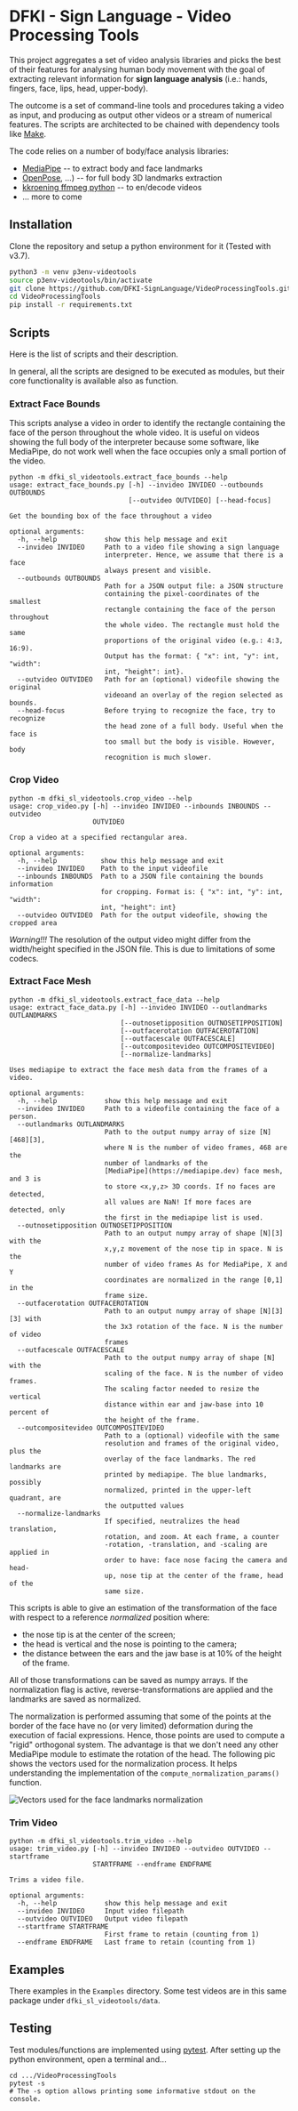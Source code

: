 # DFKI - Sign Language - Video Processing Tools

This project aggregates a set of video analysis libraries and picks the best of their features for analysing human body movement with the goal of extracting relevant information for **sign language analysis** (i.e.: hands, fingers, face, lips, head, upper-body).

The outcome is a set of command-line tools and procedures taking a video as input, and producing as output other videos or a stream of numerical features.
The scripts are architected to be chained with dependency tools like [Make](https://www.gnu.org/software/make/).

The code relies on a number of body/face analysis libraries:

* [MediaPipe](https://mediapipe.dev) -- to extract body and face landmarks
* [OpenPose](https://github.com/CMU-Perceptual-Computing-Lab/openpose), ...) -- for full body 3D landmarks extraction
* [kkroening ffmpeg python](https://kkroening.github.io/ffmpeg-python/) -- to en/decode videos
* ... more to come


## Installation

Clone the repository and setup a python environment for it (Tested with v3.7).

```sh
python3 -m venv p3env-videotools
source p3env-videotools/bin/activate
git clone https://github.com/DFKI-SignLanguage/VideoProcessingTools.git
cd VideoProcessingTools
pip install -r requirements.txt
```

## Scripts

Here is the list of scripts and their description.

In general, all the scripts are designed to be executed as modules, but their core functionality is available also as function.

### Extract Face Bounds

This scripts analyse a video in order to identify the rectangle containing the face of the person throughout the whole video.
It is useful on videos showing the full body of the interpreter because some software, like MediaPipe, do not work well when the face occupies only a small portion of the video.

```
python -m dfki_sl_videotools.extract_face_bounds --help
usage: extract_face_bounds.py [-h] --invideo INVIDEO --outbounds OUTBOUNDS
                              [--outvideo OUTVIDEO] [--head-focus]

Get the bounding box of the face throughout a video

optional arguments:
  -h, --help            show this help message and exit
  --invideo INVIDEO     Path to a video file showing a sign language
                        interpreter. Hence, we assume that there is a face
                        always present and visible.
  --outbounds OUTBOUNDS
                        Path for a JSON output file: a JSON structure
                        containing the pixel-coordinates of the smallest
                        rectangle containing the face of the person throughout
                        the whole video. The rectangle must hold the same
                        proportions of the original video (e.g.: 4:3, 16:9).
                        Output has the format: { "x": int, "y": int, "width":
                        int, "height": int}.
  --outvideo OUTVIDEO   Path for an (optional) videofile showing the original
                        videoand an overlay of the region selected as bounds.
  --head-focus          Before trying to recognize the face, try to recognize
                        the head zone of a full body. Useful when the face is
                        too small but the body is visible. However, body
                        recognition is much slower.
```

### Crop Video

```
python -m dfki_sl_videotools.crop_video --help
usage: crop_video.py [-h] --invideo INVIDEO --inbounds INBOUNDS --outvideo
                     OUTVIDEO

Crop a video at a specified rectangular area.

optional arguments:
  -h, --help           show this help message and exit
  --invideo INVIDEO    Path to the input videofile
  --inbounds INBOUNDS  Path to a JSON file containing the bounds information
                       for cropping. Format is: { "x": int, "y": int, "width":
                       int, "height": int}
  --outvideo OUTVIDEO  Path for the output videofile, showing the cropped area
```

_Warning!!!_ The resolution of the output video might differ from the width/height specified in the JSON file. This is due to limitations of some codecs.

### Extract Face Mesh

```
python -m dfki_sl_videotools.extract_face_data --help
usage: extract_face_data.py [-h] --invideo INVIDEO --outlandmarks OUTLANDMARKS
                            [--outnosetipposition OUTNOSETIPPOSITION]
                            [--outfacerotation OUTFACEROTATION]
                            [--outfacescale OUTFACESCALE]
                            [--outcompositevideo OUTCOMPOSITEVIDEO]
                            [--normalize-landmarks]

Uses mediapipe to extract the face mesh data from the frames of a video.

optional arguments:
  -h, --help            show this help message and exit
  --invideo INVIDEO     Path to a videofile containing the face of a person.
  --outlandmarks OUTLANDMARKS
                        Path to the output numpy array of size [N][468][3],
                        where N is the number of video frames, 468 are the
                        number of landmarks of the
                        [MediaPipe](https://mediapipe.dev) face mesh, and 3 is
                        to store <x,y,z> 3D coords. If no faces are detected,
                        all values are NaN! If more faces are detected, only
                        the first in the mediapipe list is used.
  --outnosetipposition OUTNOSETIPPOSITION
                        Path to an output numpy array of shape [N][3] with the
                        x,y,z movement of the nose tip in space. N is the
                        number of video frames As for MediaPipe, X and Y
                        coordinates are normalized in the range [0,1] in the
                        frame size.
  --outfacerotation OUTFACEROTATION
                        Path to an output numpy array of shape [N][3][3] with
                        the 3x3 rotation of the face. N is the number of video
                        frames
  --outfacescale OUTFACESCALE
                        Path to the output numpy array of shape [N] with the
                        scaling of the face. N is the number of video frames.
                        The scaling factor needed to resize the vertical
                        distance within ear and jaw-base into 10 percent of
                        the height of the frame.
  --outcompositevideo OUTCOMPOSITEVIDEO
                        Path to a (optional) videofile with the same
                        resolution and frames of the original video, plus the
                        overlay of the face landmarks. The red landmarks are
                        printed by mediapipe. The blue landmarks, possibly
                        normalized, printed in the upper-left quadrant, are
                        the outputted values
  --normalize-landmarks
                        If specified, neutralizes the head translation,
                        rotation, and zoom. At each frame, a counter
                        -rotation, -translation, and -scaling are applied in
                        order to have: face nose facing the camera and head-
                        up, nose tip at the center of the frame, head of the
                        same size.
```

This scripts is able to give an estimation of the transformation of the face with respect to a reference _normalized_ position where:

* the nose tip is at the center of the screen;
* the head is vertical and the nose is pointing to the camera;
* the distance between the ears and the jaw base is at 10% of the height of the frame.

All of those transformations can be saved as numpy arrays.
If the normalization flag is active, reverse-transformations are applied and the landmarks are saved as normalized.

The normalization is performed assuming that some of the points at the border of the face have no (or very limited) deformation during the execution of facial expressions.
Hence, those points are used to compute a "rigid" orthogonal system. The advantage is that we don't need any other MediaPipe module to estimate the rotation of the head.
The following pic shows the vectors used for the normalization process. It helps understanding the implementation of the `compute_normalization_params()` function.

![Vectors used for the face landmarks normalization](images/face_normalization_notes.png)

### Trim Video

```
python -m dfki_sl_videotools.trim_video --help                                      
usage: trim_video.py [-h] --invideo INVIDEO --outvideo OUTVIDEO --startframe
                     STARTFRAME --endframe ENDFRAME

Trims a video file.

optional arguments:
  -h, --help            show this help message and exit
  --invideo INVIDEO     Input video filepath
  --outvideo OUTVIDEO   Output video filepath
  --startframe STARTFRAME
                        First frame to retain (counting from 1)
  --endframe ENDFRAME   Last frame to retain (counting from 1)
```

## Examples

There examples in the `Examples` directory. Some test videos are in this same package under `dfki_sl_videotools/data`.

## Testing

Test modules/functions are implemented using [pytest](https://docs.pytest.org/).
After setting up the python environment, open a terminal and... 

    cd .../VideoProcessingTools
    pytest -s
    # The -s option allows printing some informative stdout on the console.
